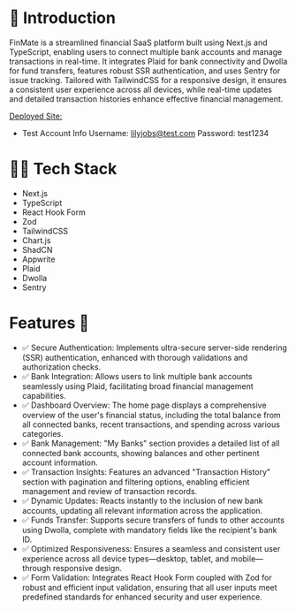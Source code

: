 
# 📘 Introduction

FinMate is a streamlined financial SaaS platform built using Next.js and TypeScript, enabling users to connect multiple bank accounts and manage transactions in real-time. It integrates Plaid for bank connectivity and Dwolla for fund transfers, features robust SSR authentication, and uses Sentry for issue tracking. Tailored with TailwindCSS for a responsive design, it ensures a consistent user experience across all devices, while real-time updates and detailed transaction histories enhance effective financial management.

[Deployed Site:](https://finmate-sigma.vercel.app/sign-in)

- Test Account Info
Username: lilyjobs@test.com
Password: test1234


# 👩‍💻 Tech Stack
- Next.js
- TypeScript
- React Hook Form
- Zod
- TailwindCSS
- Chart.js
- ShadCN
- Appwrite
- Plaid
- Dwolla
- Sentry

# Features 🔋
- ✅ Secure Authentication: Implements ultra-secure server-side rendering (SSR) authentication, enhanced with thorough validations and authorization checks.
- ✅ Bank Integration: Allows users to link multiple bank accounts seamlessly using Plaid, facilitating broad financial management capabilities.
- ✅ Dashboard Overview: The home page displays a comprehensive overview of the user's financial status, including the total balance from all connected banks, recent transactions, and spending across various categories.
- ✅ Bank Management: "My Banks" section provides a detailed list of all connected bank accounts, showing balances and other pertinent account information.
- ✅ Transaction Insights: Features an advanced "Transaction History" section with pagination and filtering options, enabling efficient management and review of transaction records.
- ✅ Dynamic Updates: Reacts instantly to the inclusion of new bank accounts, updating all relevant information across the application.
- ✅ Funds Transfer: Supports secure transfers of funds to other accounts using Dwolla, complete with mandatory fields like the recipient's bank ID.
- ✅ Optimized Responsiveness: Ensures a seamless and consistent user experience across all device types—desktop, tablet, and mobile—through responsive design.
- ✅ Form Validation: Integrates React Hook Form coupled with Zod for robust and efficient input validation, ensuring that all user inputs meet predefined standards for enhanced security and user experience.
